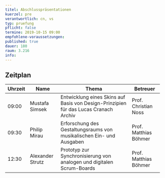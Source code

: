 ```yaml
---
titel: Abschlusspräsentationen
kuerzel: pre
verantwortlich: cn, vs
typ: pruefung
pflicht: false
termine: 2019-10-15 09:00
empfohlene-voraussetzungen: 
published: true
dauer: 180
raum: 3.216
info: 
---
```


## Zeitplan

| Uhrzeit | Name             | Thema                                                        | Betreuer              |
| ------- | ---------------- | ------------------------------------------------------------ | --------------------- |
| 09:00   | Mustafa Simsek   | Entwicklung eines Skins auf Basis von Design-Prinzipien für das Lucas Cranach Archiv | Prof. Christian Noss  |
| 09:30   | Philip Mirau     | Erforschung des Gestaltungsraums von musikalischen Ein- und Ausgaben | Prof. Matthias Böhmer |
| 12:30   | Alexander Strutz | Prototyp zur Synchronisierung von analogen und digitalen Scrum-Boards | Prof. Matthias Böhmer |

